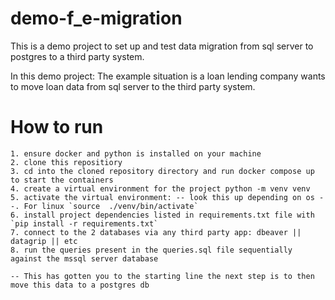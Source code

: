 # demo-f_e-migration

This is a demo project to set up and test data migration from sql server to postgres to a third party system.

In this demo project:
    The example situation is a loan lending company wants to move loan data from sql server to the third party system.


# How to run
    1. ensure docker and python is installed on your machine
    2. clone this repositiory
    3. cd into the cloned repository directory and run docker compose up to start the containers
    4. create a virtual environment for the project python -m venv venv
    5. activate the virtual environment: -- look this up depending on os --. For linux `source  ./venv/bin/activate`
    6. install project dependencies listed in requirements.txt file with `pip install -r requirements.txt`
    7. connect to the 2 databases via any third party app: dbeaver || datagrip || etc
    8. run the queries present in the queries.sql file sequentially against the mssql server database

    -- This has gotten you to the starting line the next step is to then move this data to a postgres db